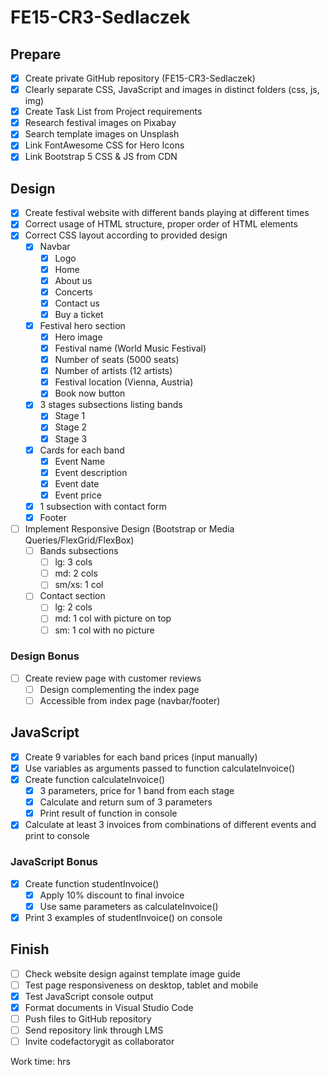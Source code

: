 # FE15-CR3-Sedlaczek

## Prepare
- [x] Create private GitHub repository (FE15-CR3-Sedlaczek)
- [x] Clearly separate CSS, JavaScript and images in distinct folders (css, js, img)
- [x] Create Task List from Project requirements
- [x] Research festival images on Pixabay
- [x] Search template images on Unsplash
- [x] Link FontAwesome CSS for Hero Icons
- [x] Link Bootstrap 5 CSS & JS from CDN

## Design
- [x] Create festival website with different bands playing at different times
- [x] Correct usage of HTML structure, proper order of HTML elements
- [x] Correct CSS layout according to provided design
  - [x] Navbar
    - [x] Logo
    - [x] Home
    - [x] About us
    - [x] Concerts
    - [x] Contact us
    - [x] Buy a ticket
  - [x] Festival hero section
    - [x] Hero image
    - [x] Festival name (World Music Festival)
    - [x] Number of seats (5000 seats)
    - [x] Number of artists (12 artists)
    - [x] Festival location (Vienna, Austria)
    - [x] Book now button
  - [x] 3 stages subsections listing bands
    - [x] Stage 1
    - [x] Stage 2
    - [x] Stage 3
  - [x] Cards for each band
    - [x] Event Name
    - [x] Event description
    - [x] Event date
    - [x] Event price
  - [x] 1 subsection with contact form
  - [x] Footer
- [ ] Implement Responsive Design (Bootstrap or Media Queries/FlexGrid/FlexBox)
  - [ ] Bands subsections 
    - [ ] lg: 3 cols
    - [ ] md: 2 cols
    - [ ] sm/xs: 1 col
  - [ ] Contact section
    - [ ] lg: 2 cols
    - [ ] md: 1 col with picture on top
    - [ ] sm: 1 col with no picture

### Design Bonus
- [ ] Create review page with customer reviews
  - [ ] Design complementing the index page
  - [ ] Accessible from index page (navbar/footer)

## JavaScript
- [x] Create 9 variables for each band prices (input manually)
- [x] Use variables as arguments passed to function calculateInvoice()
- [x] Create function calculateInvoice()
  - [x] 3 parameters, price for 1 band from each stage
  - [x] Calculate and return sum of 3 parameters
  - [x] Print result of function in console
- [x] Calculate at least 3 invoices from combinations of different events and print to console

### JavaScript Bonus
- [x] Create function studentInvoice()
  - [x] Apply 10% discount to final invoice
  - [x] Use same parameters as calculateInvoice()
- [x] Print 3 examples of studentInvoice() on console

## Finish
- [ ] Check website design against template image guide
- [ ] Test page responsiveness on desktop, tablet and mobile
- [x] Test JavaScript console output
- [x] Format documents in Visual Studio Code
- [ ] Push files to GitHub repository
- [ ] Send repository link through LMS
- [ ] Invite codefactorygit as collaborator

Work time: hrs